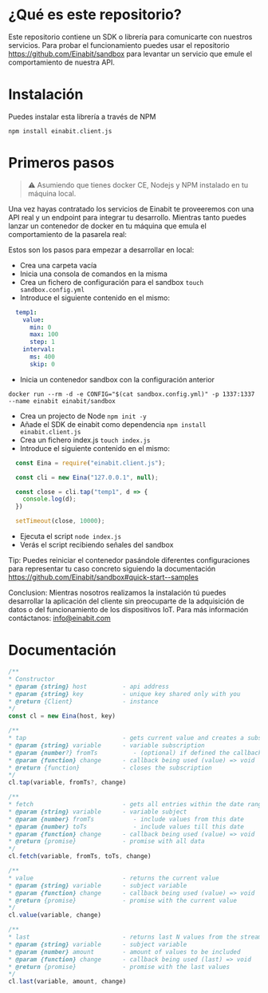 # ¿Qué es este repositorio?

Este repositorio contiene un SDK o librería para comunicarte con nuestros servicios. Para probar el funcionamiento puedes usar el repositorio https://github.com/Einabit/sandbox para levantar un servicio que emule el comportamiento de nuestra API.

# Instalación

Puedes instalar esta librería a través de NPM

`npm install einabit.client.js`

# Primeros pasos

> :warning: Asumiendo que tienes docker CE, Nodejs y NPM instalado en tu máquina local.

Una vez hayas contratado los servicios de Einabit te proveeremos con una API real y un endpoint para integrar tu desarrollo. Mientras tanto puedes lanzar un contenedor de docker en tu máquina que emula el comportamiento de la pasarela real:

Estos son los pasos para empezar a desarrollar en local:

- Crea una carpeta vacía
- Inicia una consola de comandos en la misma
- Crea un fichero de configuración para el sandbox `touch sandbox.config.yml`
- Introduce el siguiente contenido en el mismo:
```yml
  temp1:
    value:
      min: 0
      max: 100
      step: 1
    interval:
      ms: 400
      skip: 0
```
- Inicia un contenedor sandbox con la configuración anterior
```
docker run --rm -d -e CONFIG="$(cat sandbox.config.yml)" -p 1337:1337 --name einabit einabit/sandbox
```
- Crea un projecto de Node `npm init -y`
- Añade el SDK de einabit como dependencia `npm install einabit.client.js`
- Crea un fichero index.js `touch index.js`
- Introduce el siguiente contenido en el mismo:
```js
  const Eina = require("einabit.client.js");

  const cli = new Eina("127.0.0.1", null);

  const close = cli.tap("temp1", d => {
    console.log(d);
  })

  setTimeout(close, 10000);
```
- Ejecuta el script `node index.js`
- Verás el script recibiendo señales del sandbox

Tip: Puedes reiniciar el contenedor pasándole diferentes configuraciones para representar tu caso concreto siguiendo la documentación https://github.com/Einabit/sandbox#quick-start--samples

Conclusion: Mientras nosotros realizamos la instalación tú puedes desarrollar la aplicación del cliente sin preocuparte de la adquisición de datos o del funcionamiento de los dispositivos IoT. Para más información contáctanos: info@einabit.com

# Documentación

```js
/**
* Constructor
* @param {string} host          - api address
* @param {string} key           - unique key shared only with you
* @return {Client}              - instance
*/
const cl = new Eina(host, key)

/**
* tap                           - gets current value and creates a subscription
* @param {string} variable      - variable subscription
* @param {number?} fromTs          - (optional) if defined the callback will include entries since then
* @param {function} change      - callback being used (value) => void
* @return {function}            - closes the subscription
*/
cl.tap(variable, fromTs?, change)

/**
* fetch                         - gets all entries within the date range
* @param {string} variable      - variable subject
* @param {number} fromTs           - include values from this date
* @param {number} toTs             - include values till this date
* @param {function} change      - callback being used (value) => void
* @return {promise}             - promise with all data
*/
cl.fetch(variable, fromTs, toTs, change)

/**
* value                         - returns the current value
* @param {string} variable      - subject variable
* @param {function} change      - callback being used (value) => void
* @return {promise}             - promise with the current value
*/
cl.value(variable, change)

/**
* last                          - returns last N values from the stream
* @param {string} variable      - subject variable
* @param {number} amount        - amount of values to be included
* @param {function} change      - callback being used (last) => void
* @return {promise}             - promise with the last values
*/
cl.last(variable, amount, change)
```
